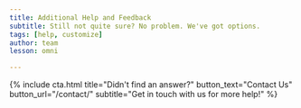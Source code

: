 ```yaml
---
title: Additional Help and Feedback
subtitle: Still not quite sure? No problem. We've got options.
tags: [help, customize]
author: team
lesson: omni

---
```


{% include cta.html title="Didn't find an answer?" button_text="Contact Us" button_url="/contact/" subtitle="Get in touch with us for more help!" %}
